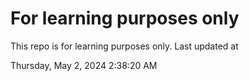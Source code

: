 # For learning purposes only
This repo is for learning purposes only.
Last updated at

Thursday, May 2, 2024 2:38:20 AM

